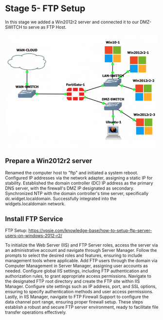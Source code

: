 # Stage 5- FTP Setup

In this stage we added a Win2012r2 server and connected it to our DMZ-SWITCH to serve as FTP Host.

![image](https://github.com/fabianreyyes/Networking-Tools-and-Technology-Capstone-Project/blob/main/images/endingtopologys5.png)

## Prepare a Win2012r2 server

Renamed the computer host to "ftp" and initiated a system reboot. Configured IP addresses via the network adapter, assigning a static IP for stability. Established the domain controller (DC) IP address as the primary DNS server, with the firewall's DMZ IP designated as secondary. Synchronized NTP with the domain controller's time server, specifically dc.widget.localdomain. Successfully integrated into the widgets.localdomain network.

## Install FTP Service

FTP Setup: https://vpsie.com/knowledge-base/how-to-setup-ftp-server-users-on-windows-2012-r2/

To initialize the Web Server (IIS) and FTP Server roles, access the server via an administrative account and navigate through Server Manager. Follow the prompts to select the desired roles and features, ensuring to include management tools where applicable. Add FTP users through the domain via Computer Management in Server Manager, assigning user accounts as needed. Configure global IIS settings, including FTP authentication and authorization rules, to grant appropriate access permissions. Navigate to the designated FTP root directory and create the FTP site within IIS Manager. Configure site settings such as IP address, port, and SSL options, ensuring to specify authentication methods and user access permissions. Lastly, in IIS Manager, navigate to FTP Firewall Support to configure the data channel port range, ensuring proper firewall setup. These steps establish a robust and secure FTP server environment, ready to facilitate file transfer operations effectively.
